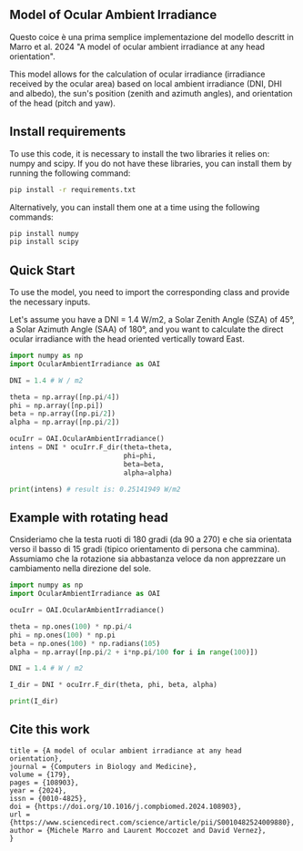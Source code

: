 ## Model of Ocular Ambient Irradiance

Questo coice è una prima semplice implementazione del modello descritt in Marro et al. 2024 "A model of ocular ambient irradiance at any head orientation".

This model allows for the calculation of ocular irradiance (irradiance received by the ocular area) based on local ambient irradiance (DNI, DHI and albedo), the sun's position (zenith and azimuth angles), and  orientation of the head (pitch and yaw).

## Install requirements

To use this code, it is necessary to install the two libraries it relies on: numpy and scipy. If you do not have these libraries, you can install them by running the following command:

```bash
pip install -r requirements.txt
```

Alternatively, you can install them one at a time using the following commands:

```bash
pip install numpy
pip install scipy
```

## Quick Start

To use the model, you need to import the corresponding class and provide the necessary inputs.

Let's assume you have a DNI = 1.4 W/m2, a Solar Zenith Angle (SZA) of 45°, a Solar Azimuth Angle (SAA) of 180°, and you want to calculate the direct ocular irradiance with the head oriented vertically toward East.

```python
import numpy as np
import OcularAmbientIrradiance as OAI

DNI = 1.4 # W / m2

theta = np.array([np.pi/4])
phi = np.array([np.pi])
beta = np.array([np.pi/2])
alpha = np.array([np.pi/2])

ocuIrr = OAI.OcularAmbientIrradiance()
intens = DNI * ocuIrr.F_dir(theta=theta, 
                            phi=phi,
                            beta=beta,
                            alpha=alpha)

print(intens) # result is: 0.25141949 W/m2
```

## Example with rotating head

Cnsideriamo che la testa ruoti di 180 gradi (da 90 a 270) e che sia orientata verso il basso di 15 gradi (tipico orientamento di persona che cammina). Assumiamo che la rotazione sia abbastanza veloce da non apprezzare un cambiamento nella direzione del sole.

```python
import numpy as np
import OcularAmbientIrradiance as OAI

ocuIrr = OAI.OcularAmbientIrradiance()

theta = np.ones(100) * np.pi/4
phi = np.ones(100) * np.pi
beta = np.ones(100) * np.radians(105)
alpha = np.array([np.pi/2 + i*np.pi/100 for i in range(100)])

DNI = 1.4 # W / m2

I_dir = DNI * ocuIrr.F_dir(theta, phi, beta, alpha)

print(I_dir)
```

## Cite this work

```@article{Marro_2024,
title = {A model of ocular ambient irradiance at any head orientation},
journal = {Computers in Biology and Medicine},
volume = {179},
pages = {108903},
year = {2024},
issn = {0010-4825},
doi = {https://doi.org/10.1016/j.compbiomed.2024.108903},
url = {https://www.sciencedirect.com/science/article/pii/S0010482524009880},
author = {Michele Marro and Laurent Moccozet and David Vernez},
}
```
